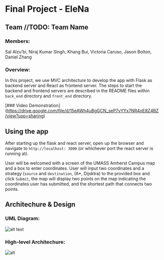 # Final Project - EleNa

## Team //TODO: Team Name 

### Members:

Sal Alzu’bi, Niraj Kumar Singh, Khang Bui, Victoria Caruso, Jason Bolton, Daniel Zhang

### Overview:

In this project, we use MVC architecture to develop the app with Flask as backend server and React as frontend server. The steps to start the backend and frontend servers are described in the README files within `back_end` directory and `front_end` directory.

[### Video Demonstration] (https://drive.google.com/file/d/15eAWh4uBgGCN_seP7vYYx7NR4oE8Z4BZ/view?usp=sharing)

## Using the app

After starting up the flask and react server, open up the browser and navigate to `http://localhost: 3000` (or whichever port the react server is running at). 

User will be welcomed with a screen of the UMASS Amherst Campus map and a box to enter coordinates. User will input two coordinates and a strategy (`source` and `destination`, (A*, Dijsktra) to the provided box and click `Submit`, the map will display two points on the map indicating the coordinates user has submitted, and the shortest path that connects two points.

## Architechure & Design

### UML Diagram:

![alt text](https://i.ibb.co/WGSysRH/UML-Diagram.png)

### High-level Architechure:

![alt](https://i.ibb.co/kMQGPh7/High-Level-Architecture.png)




